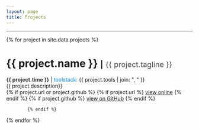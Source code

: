 ```yaml
---
layout: page
title: Projects
---
```


---

<div id="projects">
    {% for project in site.data.projects %}
        <div class="project">
        <h1> {{ project.name }} 
        <span class="separator" style="font-size: 20px">|</span>
        <span style="font-size: 20px">
        <span style="font-weight: normal">
        <span style="color:#4C4C4C">{{ project.tagline }}</span></span></span></h1>
      <div class="meta">
                <span class="time" style="font-weight: bold"><span style="color:#333333">{{ project.time }}</span></span>
                <span class="toolstack">| <span style="color:#0087FF">toolstack:</span></span> {{ project.tools | join: ", " }}
            </div>
      <div class="description">{{ project.description}}</div>
         {% if project.url or project.github %}
                {% if project.url %}
                    <a href="{{ project.url }}" class="btn btn-md btn-default" target="_blank"><i class="fa fa-link fa-fw"></i>view online</a>
                {% endif %}
                {% if project.github %}
                    <a href="https://github.com/{{ project.github.url }}" class="btn btn-md btn-default" target="_blank"><i class="fa fa-github fa-fw"></i>view on GitHub</a>
                {% endif %}

            {% endif %}      

  </div>
  {% endfor %}
</div>
